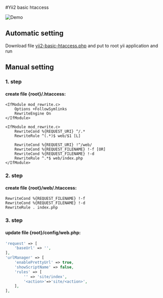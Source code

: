 #Yii2 basic htaccess

![Demo](https://github.com/ilopX/yii2-basic-htaccess/blob/master/example.png)

## Automatic setting
Download file [yii2-basic-htaccess.php](https://github.com/ilopX/yii2-basic-htaccess/blob/master) and put to root yii application and run

## Manual setting
### 1. step
#### create file {root}/.htaccess:
```
<IfModule mod_rewrite.c>
    Options +FollowSymlinks
    RewriteEngine On
</IfModule>
 
<IfModule mod_rewrite.c>
    RewriteCond %{REQUEST_URI} ^/.*
    RewriteRule ^(.*)$ web/$1 [L]

    RewriteCond %{REQUEST_URI} !^/web/
    RewriteCond %{REQUEST_FILENAME} !-f [OR]
    RewriteCond %{REQUEST_FILENAME} !-d
    RewriteRule ^.*$ web/index.php
</IfModule> 
```
### 2. step 
#### create file {root}/web/.htaccess:
```
RewriteCond %{REQUEST_FILENAME} !-f
RewriteCond %{REQUEST_FILENAME} !-d
RewriteRule . index.php
```
### 3. step
#### update file {root}/config/web.php:
```php
'request' => [
    'baseUrl' => '',
],
'urlManager' => [
    'enablePrettyUrl' => true,
    'showScriptName' => false,
    'rules' => [
        '' => 'site/index',
        '<action>'=>'site/<action>',
    ],
],
```
